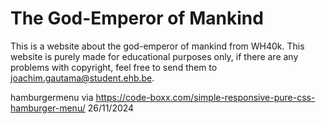 # The God-Emperor of Mankind

This is a website about the god-emperor of mankind from WH40k. This website is purely made for educational purposes only, if there are any problems with copyright, feel free to send them to joachim.gautama@student.ehb.be.

hamburgermenu via
https://code-boxx.com/simple-responsive-pure-css-hamburger-menu/
26/11/2024
